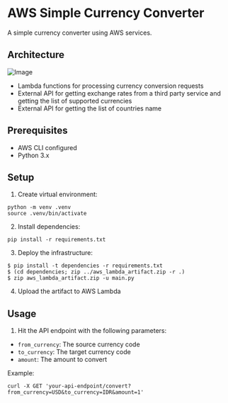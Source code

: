 # AWS Simple Currency Converter

A simple currency converter using AWS services.

## Architecture
![Image](https://github.com/user-attachments/assets/69fba862-458d-47f8-8f29-1367c1ae6a26)
- Lambda functions for processing currency conversion requests
- External API for getting exchange rates from a third party service and getting the list of supported currencies
- External API for getting the list of countries name

## Prerequisites
- AWS CLI configured
- Python 3.x

## Setup
1. Create virtual environment:
```
python -m venv .venv
source .venv/bin/activate
```
2. Install dependencies:
```
pip install -r requirements.txt
```
3. Deploy the infrastructure:
```
$ pip install -t dependencies -r requirements.txt
$ (cd dependencies; zip ../aws_lambda_artifact.zip -r .)
$ zip aws_lambda_artifact.zip -u main.py
```
4. Upload the artifact to AWS Lambda

## Usage
1. Hit the API endpoint with the following parameters:
- `from_currency`: The source currency code
- `to_currency`: The target currency code
- `amount`: The amount to convert

Example:
```
curl -X GET 'your-api-endpoint/convert?from_currency=USD&to_currency=IDR&amount=1'

```
